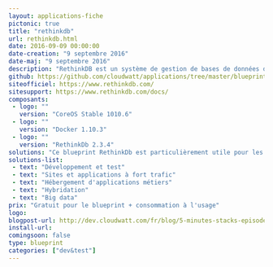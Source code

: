 ```yaml
---
layout: applications-fiche
pictonic: true
title: "rethinkdb"
url: rethinkdb.html
date: 2016-09-09 00:00:00
date-creation: "9 septembre 2016"
date-maj: "9 septembre 2016"
description: "RethinkDB est un système de gestion de bases de données distribuées orienté documents qui permet de stocker des documents JSON. Il a été développé à partir de 2009 par une société du même nom."
github: https://github.com/cloudwatt/applications/tree/master/blueprint-coreos-retkinkdb
siteofficiel: https://www.rethinkdb.com/
sitesupport: https://www.rethinkdb.com/docs/
composants:
 - logo: ""
   version: "CoreOS Stable 1010.6"
 - logo: ""
   version: "Docker 1.10.3"
 - logo: ""
   version: "RethinkDb 2.3.4"
solutions: "Ce blueprint RethinkDb est particulièrement utile pour les solutions Cloudwatt suivantes :"
solutions-list: 
 - text: "Développement et test"
 - text: "Sites et applications à fort trafic"
 - text: "Hébergement d'applications métiers"
 - text: "Hybridation"
 - text: "Big data"
prix: "Gratuit pour le blueprint + consommation à l'usage"
logo: 
blogpost-url: http://dev.cloudwatt.com/fr/blog/5-minutes-stacks-episode-trente-quatre-blueprint-rethinkdb.html
install-url:
comingsoon: false
type: blueprint
categories: ["dev&test"]
---
```

